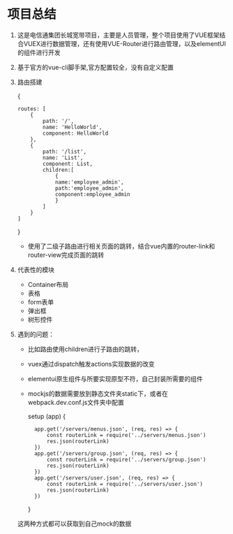 # 项目总结
 1. 这是电信通集团长城宽带项目，主要是人员管理，整个项目使用了VUE框架结合VUEX进行数据管理，还有使用VUE-Router进行路由管理，以及elementUI的组件进行开发

 2. 基于官方的vue-cli脚手架,官方配置较全，没有自定义配置
 3. 路由搭建
    
    {

        routes: [
            { 
                path: '/',
                name: 'HelloWorld',
                component: HelloWorld
            },
            {
                path: '/list',
                name: 'List',
                component: List,
                children:[
                    {
                    name:'employee_admin',
                    path:'employee_admin',
                    component:employee_admin
                    }
                ]
            }
        ]

    }

    * 使用了二级子路由进行相关页面的跳转，结合vue内置的router-link和router-view完成页面的跳转
 4. 代表性的模块
    * Container布局
    * 表格
    * form表单
    * 弹出框
    * 树形控件
 5. 遇到的问题：

    * 比如路由使用children进行子路由的跳转，
    * vuex通过dispatch触发actions实现数据的改变
    * elementui原生组件与所要实现原型不符，自己封装所需要的组件
    * mockjs的数据需要放到静态文件夹static下，或者在webpack.dev.conf.js文件夹中配置
    
        setup (app) {

            app.get('/servers/menus.json', (req, res) => {
                const routerLink = require('../servers/menus.json')
                res.json(routerLink)
            })
            app.get('/servers/group.json', (req, res) => {
                const routerLink = require('../servers/group.json')
                res.json(routerLink)
            })
            app.get('/servers/user.json', (req, res) => {
                const routerLink = require('../servers/user.json')
                res.json(routerLink)
            })

        }

    这两种方式都可以获取到自己mock的数据
    

